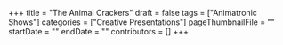 +++
title = "The Animal Crackers"
draft = false
tags = ["Animatronic Shows"]
categories = ["Creative Presentations"]
pageThumbnailFile = ""
startDate = ""
endDate = ""
contributors = []
+++
